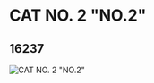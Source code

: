 # CAT NO. 2  "NO.2"
## 16237
![CAT NO. 2  "NO.2"](https://lc-www-live-s.legocdn.com/media/bricks/5/2/6057751.jpg)